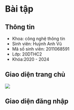 

# Bài tập 



 
## Thông tin
* Khoa: công nghệ thông tin
* Sinh viên: Huỳnh Anh Vũ
* Mã số sinh viên: 2011068591
* Lớp: 20DTHC2
* Khóa:2020 - 2024

## Giao diện trang chủ
![](https://github.com/vuhuynh2002/2011068591_HUYNHANHVU/blob/master/Screenshot%202024-03-20%20122515.png)
## Giao diện đăng nhập
